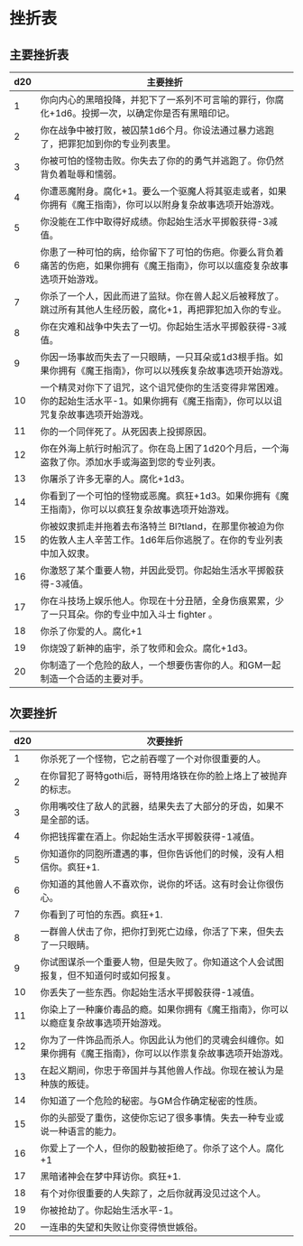 # 挫折表

## 主要挫折表

<table>
<thead>
<tr class="header">
<th>d20</th>
<th>主要挫折</th>
</tr>
</thead>
<tbody>
<tr class="odd">
<td>1</td>
<td>你向内心的黑暗投降，并犯下了一系列不可言喻的罪行，你腐化+1d6。投掷一次，以确定你是否有黑暗印记。</td>
</tr>
<tr class="even">
<td>2</td>
<td>你在战争中被打败，被囚禁1d6个月。你设法通过暴力逃跑了，把罪犯加到你的专业列表里。</td>
</tr>
<tr class="odd">
<td>3</td>
<td>你被可怕的怪物击败。你失去了你的的勇气并逃跑了。你仍然背负着耻辱和懦弱。</td>
</tr>
<tr class="even">
<td>4</td>
<td>你遭恶魔附身。腐化+1。要么一个驱魔人将其驱走或者，如果你拥有《魔王指南》，你可以以附身复杂故事选项开始游戏。</td>
</tr>
<tr class="odd">
<td>5</td>
<td>你没能在工作中取得好成绩。你起始生活水平掷骰获得-3减值。</td>
</tr>
<tr class="even">
<td>6</td>
<td>你患了一种可怕的病，给你留下了可怕的伤疤。你要么背负着痛苦的伤疤，如果你拥有《魔王指南》，你可以以瘟疫复杂故事选项开始游戏。</td>
</tr>
<tr class="odd">
<td>7</td>
<td>你杀了一个人，因此而进了监狱。你在兽人起义后被释放了。跳过所有其他人生经历骰，腐化+1，再把罪犯加入你的专业。</td>
</tr>
<tr class="even">
<td>8</td>
<td>你在灾难和战争中失去了一切。你起始生活水平掷骰获得-3减值。</td>
</tr>
<tr class="odd">
<td>9</td>
<td>你因一场事故而失去了一只眼睛，一只耳朵或1d3根手指。如果你拥有《魔王指南》，你可以以残疾复杂故事选项开始游戏。</td>
</tr>
<tr class="even">
<td>10</td>
<td>一个精灵对你下了诅咒，这个诅咒使你的生活变得非常困难。你的起始生活水平-1。如果你拥有《魔王指南》，你可以以诅咒复杂故事选项开始游戏。</td>
</tr>
<tr class="odd">
<td>11</td>
<td>你的一个同伴死了。从死因表上投掷原因。</td>
</tr>
<tr class="even">
<td>12</td>
<td>你在外海上航行时船沉了。你在岛上困了1d20个月后，一个海盗救了你。添加水手或海盗到您的专业列表。</td>
</tr>
<tr class="odd">
<td>13</td>
<td>你屠杀了许多无辜的人。腐化+1d3。</td>
</tr>
<tr class="even">
<td>14</td>
<td>你看到了一个可怕的怪物或恶魔。疯狂+1d3。如果你拥有《魔王指南》，你可以以疯狂复杂故事选项开始游戏。</td>
</tr>
<tr class="odd">
<td>15</td>
<td>你被奴隶抓走并拖着去布洛特兰
Bl?tland，在那里你被迫为你的佐敦人主人辛苦工作。1d6年后你逃脱了。在你的专业列表中加入奴隶。</td>
</tr>
<tr class="even">
<td>16</td>
<td>你激怒了某个重要人物，并因此受罚。你起始生活水平掷骰获得-3减值。</td>
</tr>
<tr class="odd">
<td>17</td>
<td>你在斗技场上娱乐他人。你现在十分丑陋，全身伤痕累累，少了一只耳朵。你的专业中加入斗士
fighter 。</td>
</tr>
<tr class="even">
<td>18</td>
<td>你杀了你爱的人。腐化+1</td>
</tr>
<tr class="odd">
<td>19</td>
<td>你烧毁了新神的庙宇，杀了牧师和会众。腐化+1d3。</td>
</tr>
<tr class="even">
<td>20</td>
<td>你制造了一个危险的敌人，一个想要伤害你的人。和GM一起制造一个合适的主要对手。</td>
</tr>
</tbody>
</table>

## 次要挫折

<table>
<thead>
<tr class="header">
<th>d20</th>
<th>次要挫折</th>
</tr>
</thead>
<tbody>
<tr class="odd">
<td>1</td>
<td>你杀死了一个怪物，它之前吞噬了一个对你很重要的人。</td>
</tr>
<tr class="even">
<td>2</td>
<td>在你冒犯了哥特gothi后，哥特用烙铁在你的脸上烙上了被抛弃的标志。</td>
</tr>
<tr class="odd">
<td>3</td>
<td>你用嘴咬住了敌人的武器，结果失去了大部分的牙齿，如果不是全部的话。</td>
</tr>
<tr class="even">
<td>4</td>
<td>你把钱挥霍在酒上。你起始生活水平掷骰获得-1减值。</td>
</tr>
<tr class="odd">
<td>5</td>
<td>你知道你的同胞所遭遇的事，但你告诉他们的时候，没有人相信你。疯狂+1.</td>
</tr>
<tr class="even">
<td>6</td>
<td>你知道的其他兽人不喜欢你，说你的坏话。这有时会让你很伤心。</td>
</tr>
<tr class="odd">
<td>7</td>
<td>你看到了可怕的东西。疯狂+1.</td>
</tr>
<tr class="even">
<td>8</td>
<td>一群兽人伏击了你，把你打到死亡边缘，你活了下来，但失去了一只眼睛。</td>
</tr>
<tr class="odd">
<td>9</td>
<td>你试图谋杀一个重要人物，但是失败了。你知道这个人会试图报复，但不知道何时或如何报复。</td>
</tr>
<tr class="even">
<td>10</td>
<td>你丢失了一些东西。你起始生活水平掷骰获得-1减值。</td>
</tr>
<tr class="odd">
<td>11</td>
<td>你染上了一种廉价毒品的瘾。如果你拥有《魔王指南》，你可以以瘾症复杂故事选项开始游戏。</td>
</tr>
<tr class="even">
<td>12</td>
<td>你为了一件饰品而杀人。你因此认为他们的灵魂会纠缠你。如果你拥有《魔王指南》，你可以以作祟复杂故事选项开始游戏。</td>
</tr>
<tr class="odd">
<td>13</td>
<td>在起义期间，你忠于帝国并与其他兽人作战。你现在被认为是种族的叛徒。</td>
</tr>
<tr class="even">
<td>14</td>
<td>你知道了一个危险的秘密。与GM合作确定秘密的性质。</td>
</tr>
<tr class="odd">
<td>15</td>
<td>你的头部受了重伤，这使你忘记了很多事情。失去一种专业或说一种语言的能力。</td>
</tr>
<tr class="even">
<td>16</td>
<td>你爱上了一个人，但你的殷勤被拒绝了。你杀了这个人。腐化+1</td>
</tr>
<tr class="odd">
<td>17</td>
<td>黑暗诸神会在梦中拜访你。疯狂+1.</td>
</tr>
<tr class="even">
<td>18</td>
<td>有个对你很重要的人失踪了，之后你就再没见过这个人。</td>
</tr>
<tr class="odd">
<td>19</td>
<td>你被抢劫了。你起始生活水平-1。</td>
</tr>
<tr class="even">
<td>20</td>
<td>一连串的失望和失败让你变得愤世嫉俗。</td>
</tr>
</tbody>
</table>

 
